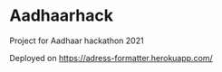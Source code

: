 # Aadhaarhack
Project for Aadhaar hackathon 2021  
  
    
    
Deployed on https://adress-formatter.herokuapp.com/
